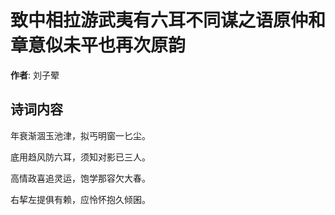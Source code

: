 # 致中相拉游武夷有六耳不同谋之语原仲和章意似未平也再次原韵

**作者**: 刘子翚

## 诗词内容

年衰渐涸玉池津，拟丐明窗一匕尘。

底用趋风防六耳，须知对影已三人。

高情政喜追灵运，饱学那容欠大春。

右挈左提俱有赖，应怜怀抱久倾囷。

